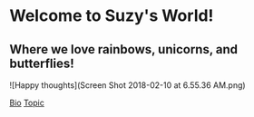 # Welcome to Suzy's World!
## Where we love rainbows, unicorns, and butterflies!
![Happy thoughts](Screen Shot 2018-02-10 at 6.55.36 AM.png)


[Bio](Suzy9586.github.io/bio.html)
[Topic](Suzy9586.github.io/topic.html)
